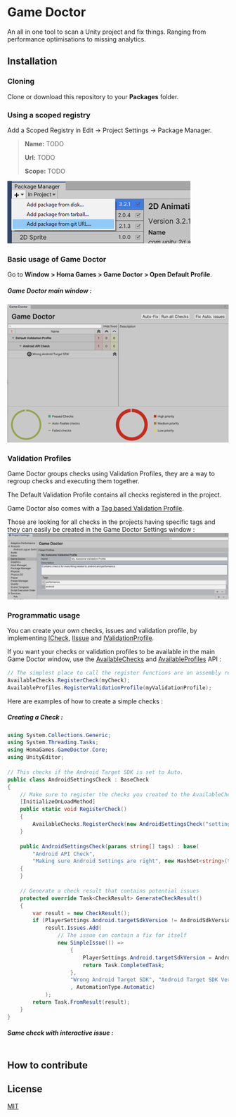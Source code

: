Game Doctor
==================================

An all in one tool to scan a Unity project and fix things. Ranging from performance optimisations to missing analytics.

## Installation

### Cloning
Clone or download this repository to your **Packages** folder.

### Using a scoped registry
Add a Scoped Registry in Edit → Project Settings → Package Manager.

>**Name:** TODO
>
>**Url:** TODO
>
>**Scope:** TODO



![](Documentation~/install.png)

### Basic usage of Game Doctor
Go to **Window > Homa Games > Game Doctor > Open Default Profile**.
##### Game Doctor main window : 
![](Documentation~/main-window.png)

### Validation Profiles
Game Doctor groups checks using Validation Profiles, they are a way to regroup checks and executing them together.

The Default Validation Profile contains all checks registered in the project. 

Game Doctor also comes with a [Tag based Validation Profile](Editor/Core/Implementation/TagBasedValidationProfile.cs).

Those are looking for all checks in the projects having specific tags and they can easily be created in the Game Doctor Settings window :
![](Documentation~/settings.png)


### Programmatic usage
You can create your own checks, issues and validation profile, by implementing [ICheck](Editor/Core/Model/ICheck.cs), [IIssue](Editor/Core/Model/IIssue.cs) and [IValidationProfile](Editor/Core/Model/IValidationProfile.cs).

If you want your checks or validation profiles to be available in the main Game Doctor window, use the [AvailableChecks](Editor/Core/Utilities/AvailableChecks.cs) and [AvailableProfiles](Editor/Core/Utilities/AvailableProfiles.cs) API :
```csharp
// The simplest place to call the register functions are on assembly reload using [InitializeOnLoadMethod]
AvailableChecks.RegisterCheck(myCheck);
AvailableProfiles.RegisterValidationProfile(myValidationProfile);
```

Here are examples of how to create a simple checks :
##### Creating a Check : 
```csharp
using System.Collections.Generic;
using System.Threading.Tasks;
using HomaGames.GameDoctor.Core;
using UnityEditor;

// This checks if the Android Target SDK is set to Auto.
public class AndroidSettingsCheck : BaseCheck
{
    // Make sure to register the checks you created to the AvailableChecks API
    [InitializeOnLoadMethod]
    public static void RegisterCheck()
    {
        AvailableChecks.RegisterCheck(new AndroidSettingsCheck("settings"));
    }

    public AndroidSettingsCheck(params string[] tags) : base(
        "Android API Check",
        "Making sure Android Settings are right", new HashSet<string>(tags))
    {
    }

    // Generate a check result that contains potential issues
    protected override Task<CheckResult> GenerateCheckResult()
    {
        var result = new CheckResult();
        if (PlayerSettings.Android.targetSdkVersion != AndroidSdkVersions.AndroidApiLevelAuto)
            result.Issues.Add(
                // The issue can contain a fix for itself
                new SimpleIssue(() =>
                    {
                        PlayerSettings.Android.targetSdkVersion = AndroidSdkVersions.AndroidApiLevelAuto;
                        return Task.CompletedTask;
                    },
                    "Wrong Android Target SDK", "Android Target SDK Version not set to Automatic."
                    , AutomationType.Automatic)
            );
        return Task.FromResult(result);
    }
}
```

##### Same check with interactive issue :
```csharp

```
## How to contribute


## License
[MIT](LICENCE.md)
